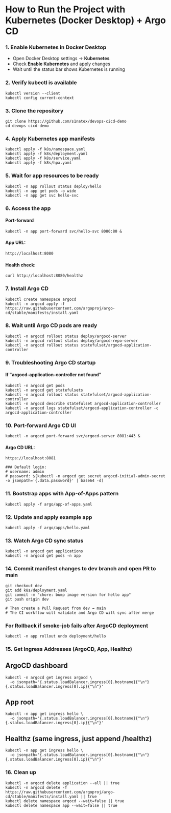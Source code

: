 # How to Run the Project with Kubernetes (Docker Desktop) + Argo CD

### 1. Enable Kubernetes in Docker Desktop
- Open Docker Desktop settings → **Kubernetes**
- Check **Enable Kubernetes** and apply changes
- Wait until the status bar shows Kubernetes is running

### 2. Verify kubectl is available
```
kubectl version --client
kubectl config current-context
```
### 3. Clone the repository
```
git clone https://github.com/s1natex/devops-cicd-demo
cd devops-cicd-demo
```
### 4. Apply Kubernetes app manifests
```
kubectl apply -f k8s/namespace.yaml
kubectl apply -f k8s/deployment.yaml
kubectl apply -f k8s/service.yaml
kubectl apply -f k8s/hpa.yaml
```
### 5. Wait for app resources to be ready
```
kubectl -n app rollout status deploy/hello
kubectl -n app get pods -o wide
kubectl -n app get svc hello-svc
```
### 6. Access the app
#### Port-forward
```
kubectl -n app port-forward svc/hello-svc 8080:80 &
```
#### App URL:
```
http://localhost:8080
```
#### Health check:
```
curl http://localhost:8080/healthz
```
### 7. Install Argo CD
```
kubectl create namespace argocd
kubectl -n argocd apply -f https://raw.githubusercontent.com/argoproj/argo-cd/stable/manifests/install.yaml
```
### 8. Wait until Argo CD pods are ready
```
kubectl -n argocd rollout status deploy/argocd-server
kubectl -n argocd rollout status deploy/argocd-repo-server
kubectl -n argocd rollout status statefulset/argocd-application-controller
```
### 9. Troubleshooting Argo CD startup
#### If "argocd-application-controller not found"
```
kubectl -n argocd get pods
kubectl -n argocd get statefulsets
kubectl -n argocd rollout status statefulset/argocd-application-controller
kubectl -n argocd describe statefulset argocd-application-controller
kubectl -n argocd logs statefulset/argocd-application-controller -c argocd-application-controller
```
### 10. Port-forward Argo CD UI
```
kubectl -n argocd port-forward svc/argocd-server 8081:443 &
```
#### Argo CD URL:
```
https://localhost:8081

### Default login:
# username: admin
# password: $(kubectl -n argocd get secret argocd-initial-admin-secret -o jsonpath='{.data.password}' | base64 -d)
```
### 11. Bootstrap apps with App-of-Apps pattern
```
kubectl apply -f argo/app-of-apps.yaml
```
### 12. Update and apply example app
```
kubectl apply -f argo/apps/hello.yaml
```
### 13. Watch Argo CD sync status
```
kubectl -n argocd get applications
kubectl -n argocd get pods -n app
```
### 14. Commit manifest changes to dev branch and open PR to main
```
git checkout dev
git add k8s/deployment.yaml
git commit -m "chore: bump image version for hello app"
git push origin dev

# Then create a Pull Request from dev → main
# The CI workflow will validate and Argo CD will sync after merge
```
### For Rollback if smoke-job fails after ArgoCD deployment
```
kubectl -n app rollout undo deployment/hello
```
### 15. Get Ingress Addresses (ArgoCD, App, Healthz)
## ArgoCD dashboard
```
kubectl -n argocd get ingress argocd \
  -o jsonpath='{.status.loadBalancer.ingress[0].hostname}{"\n"}{.status.loadBalancer.ingress[0].ip}{"\n"}'
```
## App root
```
kubectl -n app get ingress hello \
  -o jsonpath='{.status.loadBalancer.ingress[0].hostname}{"\n"}{.status.loadBalancer.ingress[0].ip}{"\n"}'
```
## Healthz (same ingress, just append /healthz)
```
kubectl -n app get ingress hello \
  -o jsonpath='{.status.loadBalancer.ingress[0].hostname}{"\n"}{.status.loadBalancer.ingress[0].ip}{"\n"}'
```
### 16. Clean up
```
kubectl -n argocd delete application --all || true
kubectl -n argocd delete -f https://raw.githubusercontent.com/argoproj/argo-cd/stable/manifests/install.yaml || true
kubectl delete namespace argocd --wait=false || true
kubectl delete namespace app --wait=false || true
```
